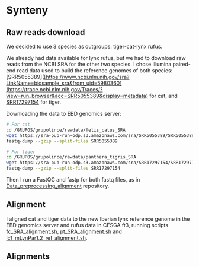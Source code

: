 
# Synteny

## Raw reads download

We decided to use 3 species as outgroups: tiger-cat-lynx rufus.

We already had data available for lynx rufus, but we had to download raw reads from the NCBI SRA for the other two species. 
I chose Illumina paired-end read data used to build the reference genomes of both species: [SRR5055389]([https://www.ncbi.nlm.nih.gov/sra?LinkName=biosample_sra&from_uid=5980360](https://trace.ncbi.nlm.nih.gov/Traces/?view=run_browser&acc=SRR5055389&display=metadata) for cat, and [SRR17297154](https://trace.ncbi.nlm.nih.gov/Traces/?view=run_browser&acc=SRR17297154&display=metadata) for tiger.

Downloading the data to EBD genomics server:
```bash
# For cat
cd /GRUPOS/grupolince/rawdata/felis_catus_SRA
wget https://sra-pub-run-odp.s3.amazonaws.com/sra/SRR5055389/SRR5055389
fastq-dump --gzip --split-files SRR5055389 

# For tiger
cd /GRUPOS/grupolince/rawdata/panthera_tigris_SRA
wget https://sra-pub-run-odp.s3.amazonaws.com/sra/SRR17297154/SRR17297154
fastq-dump --gzip --split-files SRR17297154
```

Then I run a FastQC and fastp for both fastq files, as in [Data_preprocessing_alignment](https://github.com/luciamayorf/Data_preprocessing_alignment_v2) repository.

## Alignment

I aligned cat and tiger data to the new Iberian lynx reference genome in the EBD genomics server and rufus data in CESGA ft3, running scripts [fc_SRA_alignment.sh](), [pt_SRA_alignment.sh]() and [lc1_mLynPar1.2_ref_alignment.sh]().





## Alignments



